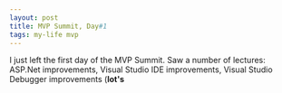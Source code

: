 ```yaml
---
layout: post
title: MVP Summit, Day#1
tags: my-life mvp
---
```

I just left the first day of the MVP Summit.  Saw a number of lectures: ASP.Net improvements, Visual Studio IDE improvements,  Visual Studio Debugger improvements (**lot's**